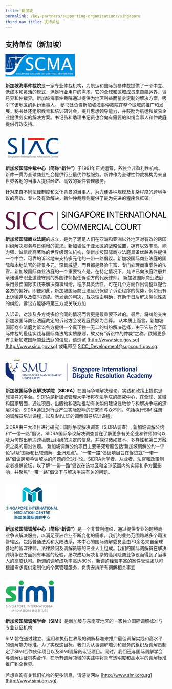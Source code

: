 ```yaml
---
title: 新加坡
permalink: /key-partners/supporting-organisations/singapore
third_nav_title: 支持单位
---
```


<style>
   
  .img-logo img {
    height: 70px;
    width: auto; 
    margin-left: 0; 
    }

  .siac-logo img {

  }

  .simc-logo img {
    height: 110px;
  }

  .sicc-logo img {
    height: 60px;
  }

  .sidra-logo img {

  }

  .scma-logo img {
    height: 70px;
  }

  .simi-logo img {
    height: 100px;
  }

</style>

## 支持单位（新加坡）


<div class="img-logo scma-logo">
  <img src="/images/logo-scma.JPG" title="SCMA Logo" alt="SCMA Logo">
</div>

<b>新加坡海事仲裁院</b>是一家专业仲裁机构，为航运和国际贸易仲裁提供了一个中立、低成本和灵活的模式，满足行业用户的需求。它的全球和区域成员来自航运界、贸易界和仲裁界。新加坡海事仲裁院通过提供为地区利益而量身定制的解决方案，吸引了该地区的纠纷当事人。 秘书处负责新加坡海事仲裁院在整个区域的推广和发展。秘书处还组织教育和培训研讨会，提升思想领导能力，并鼓励为航运和贸易企业提供务实的解决方案。书记员和助理书记员也会向有需要的纠纷当事人和仲裁庭提供行政支持。

<br>
<div class="img-logo siac-logo">
  <img src="/images/logo-siac.jpg" title="SIAC Logo" alt="SIAC Logo">
</div>

<b>新加坡国际仲裁中心（简称“新仲”）</b>于1991年正式运营，系独立非盈利性机构。新仲一贯为全球商业社会提供行业最优仲裁服务。新仲作为全球性仲裁机构为来自世界各地的当事人提供经济、高效的案件管理服务。  

针对来自不同法律制度和文化背景的当事人，为方便各种规模及复杂程度的跨境争议的高效、专业及有效解决，新仲仲裁规则提供了最为先进的程序性框架。

<br>
<div class="img-logo sicc-logo">
  <img src="/images/logo-sicc-cropped.jpg" title="SICC Logo" alt="SICC Logo">
</div>

<b>新加坡国际商业法庭</b>的成立，是为了满足人们在亚洲和亚洲以外地区对有效的跨国纠纷解决服务与日俱增的需求。新加坡位于亚太区的战略位置，拥有以效率高、能力强、诚信度高著称的世界级司法机构，使新加坡国际商业法庭具备优越条件提供一个中立、可靠的诉讼地来支持多元化的一带一路倡议。新加坡国际商业法庭的国际和本地法官的背景多元，深具威望，而且都是经验丰富、专门处理商事案件的法官。新加坡国际商业法庭的一个重要特点是，在特定情况下，允许已向法庭注册并承诺遵守职业道德守则的外国律师担任诉讼方的代表律师。 新加坡国际商业法庭采用最佳国际实践来解决商事纠纷，程序具灵活性，可在几个方面作出调整以配合各方的偏好。即便如此，新加坡国际商业法庭仍保留了诉讼程序的优势，例如设有上诉渠道以及临时措施。所发表的判决，裁决理由明确，有助于日后解决类似性质的纠纷。诉讼方能够将第三方或关联方加

入诉讼，对涉及多方或多份合同的情况而言更是最重要不过的。最后，将纠纷交由新加坡国际商业法庭裁定的诉讼方会发现庭费颇为合算。 从本质上而言，新加坡国际商业法庭为诉讼各方提供一个真正独一无二的纠纷解决选择，由于它结合了国际仲裁的最佳实践与国际商法的实质原则，故又有“诉讼中的仲裁”之称。欲知更多有关新加坡国际商业法庭的信息，请浏览 [http://www.sicc.gov.sg](http://www.sicc.gov.sg) 或电邮至 [SICC_Development@supcourt.gov.sg](mailto:SICC_Development@supcourt.gov.sg).

<br>
<div class="img-logo sidra-logo">
  <img src="/images/logo-sidra-cropped.jpg" title="SIDRA Logo" alt="SIDRA Logo">
</div>

<b>新加坡国际争议解决学院（SIDRA）</b>在国际争端解决理论、实践和政策上提供思想领导的平台。SIDRA是新加坡管理大学杨邦孝法学院的研究中心，在全球、区域和国家层面，通过项目、出版物和活动推动有关如何建设性地参与和解决争端的深层讨论。SIDRA通过对行业产生实际影响的研究而与众不同，包括执行SIMI注册的调解员培训课程，以及IMI认证的调解倡导培训课程。  

SIDRA由三大项目进行研究：国际争议解决调查（SIDRA调查）, 新加坡调解公约和“一带一路”倡议。SIDRA国际争议解决调查旨在了解更多有关企业和律师如何以及为何做出解决跨境商业纠纷的决定的信息，并探讨诸如技术、多样性和第三方融资之类的前沿议题。 新加坡调解公约项目主要研究专题包括‘新加坡调解公约－评论’以及‘国际和比较调解－亚洲观点’。“一带一路”倡议项目旨在促进就“一带一路”倡议跨境争议解决的问题的全球讨论。SIDRA为学者、从业者、法官和政策制定者提供论坛，以了解“一带一路”倡议在该地区和全球范围内的实际和多方面影响，并聚焦“一带一路”倡议下与解决争端有关的问题。

<br>
<div class="img-logo simc-logo">
  <img src="/images/logo-simc.png" title="SIMC Logo" alt="SIMC Logo">
</div>

<b>新加坡国际调解中心（简称“新调”）</b>是一个非营利组织，通过提供专业的跨境商业争议解决服务，以满足亚洲企业不断变化的需求。我们的业务范围跨越多个司法管辖区，包括普通法系和大陆法系。本中心的国际调解委员会由70余名来自全球各地的智深律师，法律顾问及调解员等的专业人士组成。我们的国际调解员在解决跨境争议方面拥有丰富的经验，屡次成功解决复杂的高风险商业争议而得到了当事人的高度认可。新调的调解成功率高达80%。新调的经验丰富的案件管理团队可根据需求提供定制化的个案管理服务，负责安排所有调解相关事宜

<br>
<div class="img-logo simi-logo">
  <img src="/images/logo-simi-cropped.jpg" title="SIMI Logo" alt="SIMI Logo">
</div>

<b>新加坡国际调解学会（SIMI）</b>是新加坡与东南亚地区的一家独立国际调解标准与专业认证机构

SIMI旨在通过建立、运用和执行世界级的调解标准来推广最佳调解实践和高水平的调解能力标准。为了实现这目标，我们为从事调解培训和服务的组织及调解员制定了SIMI合作伙伴项目以及SIMI调解员认证项目。同时，我们还与国际调解学会与调解认证机构合作，在所有调解领域的实践中将具有透明度和高水平的调解标准推广到全世界。

若想查询有关我们机构的更多信息，请游览网站 [http://www.simi.org.sg](http://www.simi.org.sg).


